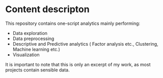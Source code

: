 # Content descripton

This repository contains one-script analytics mainly performing:
- Data exploration
- Data preprocessing
- Descriptive and Predictive analytics ( Factor analysis etc., Clustering, Machine learning etc.)
- Visualization

It is important to note that this is only an excerpt of my work, as most projects contain sensible data.

